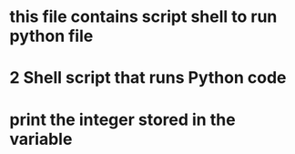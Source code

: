 # this file contains script shell to run python file

# 2 Shell script that runs Python code

# print the integer stored in the variable
